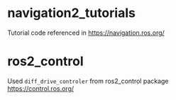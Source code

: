 # navigation2_tutorials
Tutorial code referenced in https://navigation.ros.org/

# ros2_control
Used `diff_drive_controler` from ros2_control package https://control.ros.org/
